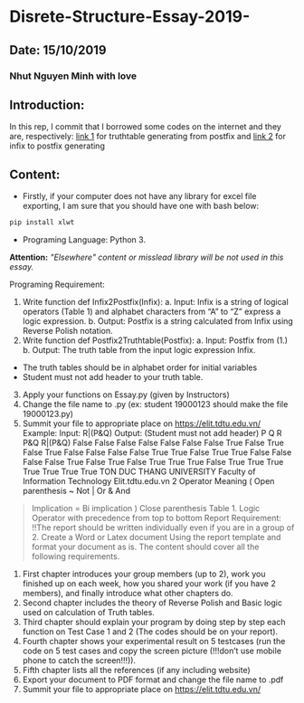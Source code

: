 # Disrete-Structure-Essay-2019-
## Date: 15/10/2019
### Nhut Nguyen Minh with love
## Introduction: 
In this rep, I commit that I borrowed some codes on the internet and they are, respectively: [link 1](https://github.com/benjameep/truth-table/blob/master/README.md) for truthtable generating from postfix and [link 2](https://rextester.com/VGJZ53355) for infix to postfix generating 

## Content:
- Firstly, if your computer does not have any library for excel file exporting, I am sure that you should have one with bash below:
```bash
pip install xlwt
```
- Programing Language: Python 3.

**Attention:** *"Elsewhere" content or misslead library will be not used in this essay.* 

Programing Requirement:
1. Write function def Infix2Postfix(Infix):
a. Input: Infix is a string of logical operators (Table 1) and alphabet characters
from “A” to “Z” express a logic expression.
b. Output: Postfix is a string calculated from Infix using Reverse Polish notation.
2. Write function def Postfix2Truthtable(Postfix):
a. Input: Postfix from (1.)
b. Output: The truth table from the input logic expression Infix.
* The truth tables should be in alphabet order for initial variables
* Student must not add header to your truth table.
3. Apply your functions on Essay.py (given by Instructors)
4. Change the file name to <StudentID>.py (ex: student 19000123 should make the file
19000123.py)
5. Summit your file to appropriate place on https://elit.tdtu.edu.vn/
Example:
Input: R|(P&Q)
Output: (Student must not add header)
 P Q R P&Q R|(P&Q)
False False False False False
False False True False True
False True False False False
False True True False True
True False False False False
True False True False True
True True False True True
True True True True True
TON DUC THANG UNIVERSITY
Faculty of Information Technology
Elit.tdtu.edu.vn 2
Operator Meaning
( Open parenthesis
~ Not
| Or
& And
> Implication
= Bi implication
) Close parenthesis
Table 1. Logic Operator with precedence from top to bottom
Report Requirement:
!!The report should be written individually even if you are in a group of 2.
Create a Word or Latex document Using the report template and format your document
as is. The content should cover all the following requirements.
1. First chapter introduces your group members (up to 2), work you finished up on each
week, how you shared your work (if you have 2 members), and finally introduce what
other chapters do.
2. Second chapter includes the theory of Reverse Polish and Basic logic used on
calculation of Truth tables.
3. Third chapter should explain your program by doing step by step each function on Test
Case 1 and 2 (The codes should be on your report).
4. Fourth chapter shows your experimental result on 5 testcases (run the code on 5 test
cases and copy the screen picture (!!!don’t use mobile phone to catch the screen!!!)).
5. Fifth chapter lists all the references (if any including website)
6. Export your document to PDF format and change the file name to <StudentID>.pdf
7. Summit your file to appropriate place on https://elit.tdtu.edu.vn/
